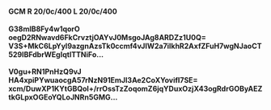 #### GCM R 20/0c/400 L 20/0c/400
**G38mlB8Fy4w1qorO**<br/>**oegD2RNwavd6FkCrvztjOAYvJ0MsgoJAg8ARDZz1U0Q=**<br/>**V3S+MkC6LpYyl9azgnAzsTk0ccmf4vJIW2a7iIkhR2AxfZFuH7wgNJaoCT529lBFdbrWEgIqtlTTNiFo...**<br/><br/>
**V0gu+RN1PnHzQ9vJ**<br/>**HA4xpiPYwuaocgA57rNzN91EmJl3Ae2CoXYovifI7SE=**<br/>**xcm/DuwXP1KYtGBQol+/rrOssTzZoqomZ6jqYDuxOzjX43ogRdrGOByAEZtkGLpxOGEoYQLoJNRn5GMG...**